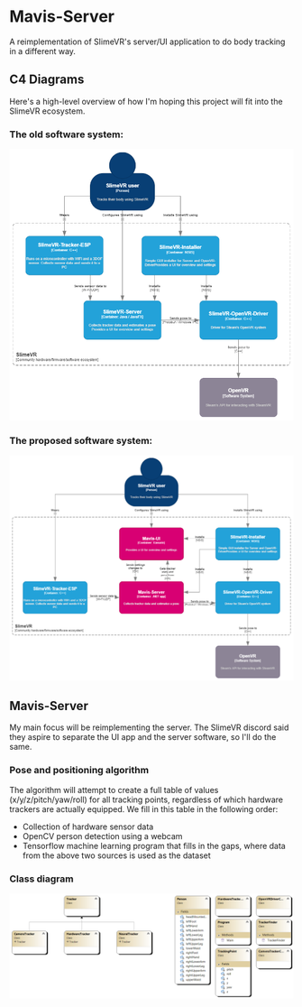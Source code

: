 # Mavis-Server

A reimplementation of SlimeVR's server/UI application to do body tracking in a different way.

## C4 Diagrams

Here's a high-level overview of how I'm hoping this project will fit into the SlimeVR ecosystem.

### The old software system:

![Diagram of the old software system](design/C4-old-SlimeVR.png)

### The proposed software system:

![Diagram of the proposed software system](design/C4-new-SlimeVR.png)

## Mavis-Server

My main focus will be reimplementing the server. The SlimeVR discord said they aspire to separate the UI app and the server software, so I'll do the same.

### Pose and positioning algorithm

The algorithm will attempt to create a full table of values (x/y/z/pitch/yaw/roll) for all tracking points, regardless of which hardware trackers are actually equipped. We fill in this table in the following order:

- Collection of hardware sensor data
- OpenCV person detection using a webcam
- Tensorflow machine learning program that fills in the gaps, where data from the above two sources is used as the dataset

### Class diagram

![Diagram of Mavis-Server](design/ClassDiagram.png)